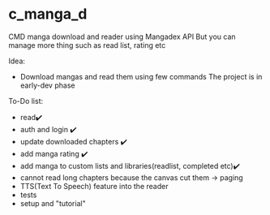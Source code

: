 # c_manga_d

CMD manga download and reader using Mangadex API
But you can manage more thing such as read list, rating etc


Idea:
  - Download mangas and read them using few commands
The project is in early-dev phase

To-Do list:
 - read✔️
 - auth and login ✔️
 - update downloaded chapters ✔️
 - add manga rating ✔️
 - add manga to custom lists and libraries(readlist, completed etc)✔️
 - cannot read long chapters because the canvas cut them -> paging
 - TTS(Text To Speech) feature into the reader
 - tests
 - setup and "tutorial"
